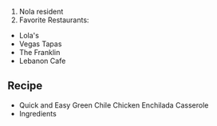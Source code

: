 
1. Nola resident 
2. Favorite Restaurants:

* Lola's
* Vegas Tapas
* The Franklin
* Lebanon Cafe

## Recipe
- Quick and Easy Green Chile Chicken Enchilada Casserole
- Ingredients